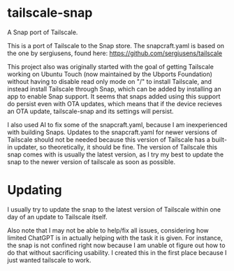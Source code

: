 # tailscale-snap
A Snap port of Tailscale.

This is a port of Tailscale to the Snap store. The snapcraft.yaml is based on the one by sergiusens, found here: https://github.com/sergiusens/tailscale 

This project also was originally started with the goal of getting Tailscale working on Ubuntu Touch (now maintained by the Ubports Foundation) without having to disable read only mode on "/" to install Tailscale, and instead install Tailscale through Snap, which can be added by installing an app to enable Snap support. It seems that snaps added using this support do persist even with OTA updates, which means that if the device recieves an OTA update, tailscale-snap and its settings will persist.

I also used AI to fix some of the snapcraft.yaml, because I am inexperienced with building Snaps.
Updates to the snapcraft.yaml for newer versions of Tailscale should not be needed because this version of Tailscale has a built-in updater, so theoretically, it should be fine.
The version of Tailscale this snap comes with is usually the latest version, as I try my best to update the snap to the newer version of tailscale as soon as possible.

<h1>Updating</h1>

I usually try to update the snap to the latest version of Tailscale within one day of an update to Tailscale itself.

Also note that I may not be able to help/fix all issues, considering how limited ChatGPT is in actually helping with the task it is given. For instance, the snap is not confined right now because I am unable ot figure out how to do that without sacrificing usability. I created this in the first place because I just wanted tailscale to work. 

